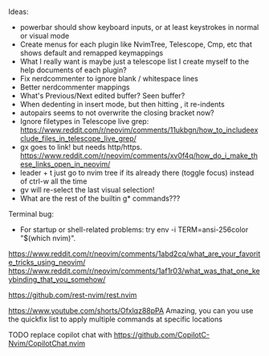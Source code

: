 Ideas:
- powerbar should show keyboard inputs, or at least keystrokes in normal or visual mode
- Create menus for each plugin like NvimTree, Telescope, Cmp, etc that shows default and remapped keymappings
- What I really want is maybe just a telescope list I create myself to the help documents of each plugin?
- Fix nerdcommenter to ignore blank / whitespace lines
- Better nerdcommenter mappings
- What's Previous/Next edited buffer? Seen buffer?
- When dedenting in insert mode, but then hitting <CR>, it re-indents
- autopairs seems to not overwrite the closing bracket now?
- Ignore filetypes in Telescope live grep: https://www.reddit.com/r/neovim/comments/11ukbgn/how_to_includeexclude_files_in_telescope_live_grep/
- gx goes to link! but needs http/https. https://www.reddit.com/r/neovim/comments/xv0f4q/how_do_i_make_these_links_open_in_neovim/
- leader + t just go to nvim tree if its already there (toggle focus) instead of ctrl-w all the time
- gv will re-select the last visual selection!
- What are the rest of the builtin g* commands???


Terminal bug:
- For startup or shell-related problems: try env -i TERM=ansi-256color "$(which nvim)".


https://www.reddit.com/r/neovim/comments/1abd2cq/what_are_your_favorite_tricks_using_neovim/
https://www.reddit.com/r/neovim/comments/1af1r03/what_was_that_one_keybinding_that_you_somehow/

https://github.com/rest-nvim/rest.nvim

https://www.youtube.com/shorts/Ofxlqz88pPA
Amazing, you can you use the quickfix list to apply multiple commands at specific locations

TODO replace copilot chat with https://github.com/CopilotC-Nvim/CopilotChat.nvim
